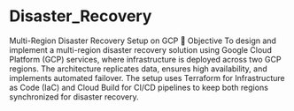# Disaster_Recovery
Multi-Region Disaster Recovery Setup on GCP
📌 Objective
To design and implement a multi-region disaster recovery solution using Google Cloud Platform (GCP) services, where infrastructure is deployed across two GCP regions. The architecture replicates data, ensures high availability, and implements automated failover. The setup uses Terraform for Infrastructure as Code (IaC) and Cloud Build for CI/CD pipelines to keep both regions synchronized for disaster recovery.
